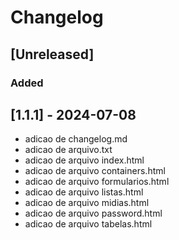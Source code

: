 # Changelog

## [Unreleased]

### Added

## [1.1.1] - 2024-07-08

- adicao de changelog.md
- adicao de arquivo.txt
- adicao de arquivo index.html
- adicao de arquivo containers.html
- adicao de arquivo formularios.html
- adicao de arquivo listas.html
- adicao de arquivo midias.html
- adicao de arquivo password.html
- adicao de arquivo tabelas.html